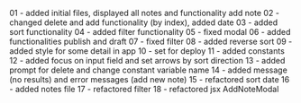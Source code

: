 
01 - added initial files, displayed all notes and functionality add note
02 - changed delete and add functionality (by index), added date
03 - added sort functionality
04 - added filter functionality
05 - fixed modal
06 - added functionalities publish and draft
07 - fixed filter
08 - added reverse sort
09 - added style for some detail in app 
10 - set for deploy
11 - added constants
12 - added focus on input field and set arrows by sort direction
13 - added prompt for delete and change constant variable name
14 - added message (no results) and error messages (add new note)
15 - refactored sort date
16 - added notes file
17 - refactored filter
18 - refactored jsx AddNoteModal

